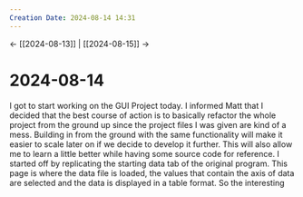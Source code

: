 ```yaml
---
Creation Date: 2024-08-14 14:31
---
```


<- [[2024-08-13]] | [[2024-08-15]]  ->

# 2024-08-14
I got to start working on the GUI Project today. I informed Matt that I decided that the best course of action is to basically refactor the whole project from the ground up since the project files I was given are kind of a mess. Building in from the ground with the same functionality will make it easier to scale later on if we decide to develop it further.  This will also allow me to learn a little better while having some source code for reference. I started off by replicating the starting data tab of the original program. This page is where the data file is loaded, the values that contain the axis of data are selected and the data is displayed in a table format. So the interesting 